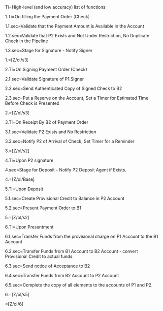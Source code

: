 Ti=High-level (and low accuracy) list of functions 

1.Ti=On filling the Payment Order  (Check)

1.1.sec=Validate that the Payment Amount is Available in the Account

1.2.sec=Validate that P2 Exists and Not Under Restriction, No Duplicate Check in the Pipeline

1.3.sec=Stage for Signature - Notify Signer 

1.=[Z/ol/s3] 

2.Ti=On Signing Payment Order  (Check)

2.1.sec=Validate Signature of P1.Signer

2.2.sec=Send Authenticated Copy of Signed Check to B2

2.3.sec=Put a Reserve on the Account, Set a Timer for Estimated Time Before Check is Presented

2.=[Z/ol/s3] 

3.Ti=On Receipt By B2 of Payment Order

3.1.sec=Validate P2 Exists and No Restriction

3.2.sec=Notify P2 of Arrival of Check, Set Timer for a Reminder

3.=[Z/ol/s2] 

4.Ti=Upon P2 signature

4.sec=Stage for Deposit - Notify P2 Deposit Agent if Exists.

4.=[Z/ol/Base] 

5.Ti=Upon Deposit

5.1.sec=Create Provisional Credit to Balance in P2 Account

5.2.sec=Present Payment Order to B1 

5.=[Z/ol/s2] 

6.Ti=Upon Presentment

6.1.sec=Transfer Funds from the provisional charge on P1 Account to the B1 Account

6.2.sec=Transfer Funds from B1 Account to B2 Account - convert Provisional Credit to actual funds

6.3.sec=Send notice of Acceptance to B2

6.4.sec=Transfer Funds from B2 Account to P2 Account

6.5.sec=Complete the copy of all elements to the accounts of P1 and P2.

6.=[Z/ol/s5]

=[Z/ol/6] 


